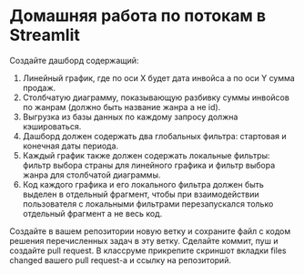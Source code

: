 # Домашняя работа по потокам в Streamlit  

Создайте дашборд содержащий:  
1. Линейный график, где по оси X будет дата инвойса а по оси Y сумма продаж.
2. Столбчатую диаграмму, показывающую разбивку суммы инвойсов по жанрам (должно быть название жанра а не id).
3. Выгрузка из базы данных по каждому запросу должна кэшироваться.
4. Дашборд должен содержать два глобальных фильтра: стартовая и конечная даты периода.
5. Каждый график также должен содержать локальные фильтры: фильтр выбора страны для линейного графика и фильтр выбора жанра для столбчатой диаграммы.
6. Код каждого графика и его локального фильтра должен быть выделен в отдельный фрагмент, чтобы при взаимодействии пользователя с локальными фильтрами перезапускался только отдельный фрагмент а не весь код.

Создайте в вашем репозитории новую ветку и сохраните файл с кодом решения перечисленных задач в эту ветку. Сделайте коммит, пуш и создайте pull request. В классруме прикрепите скриншот вкладки files changed вашего pull request-а и ссылку на репозиторий.
